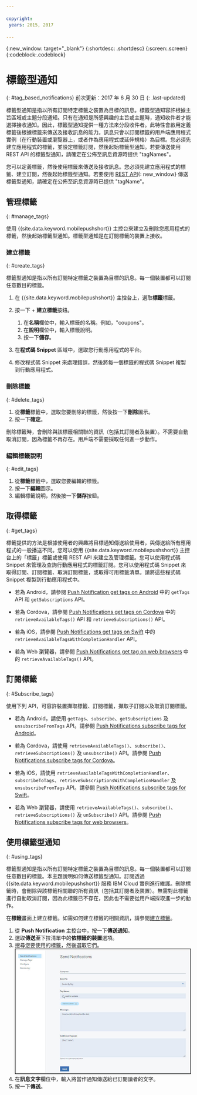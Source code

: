 ```yaml
---

copyright:
 years: 2015, 2017

---
```


{:new_window: target="_blank"}
{:shortdesc: .shortdesc}
{:screen:.screen}
{:codeblock:.codeblock}

# 標籤型通知
{: #tag_based_notifications}
前次更新：2017 年 6 月 30 日
{: .last-updated}

標籤型通知是指以所有訂閱特定標籤之裝置為目標的訊息。標籤型通知容許根據主旨區域或主題分段通知。只有在通知是所感興趣的主旨或主題時，通知收件者才能選擇接收通知。因此，標籤型通知提供一種方法來分段收件者。此特性會啟用定義標籤後根據標籤來傳送及接收訊息的能力。訊息只會以訂閱標籤的用戶端應用程式實例（在行動裝置或瀏覽器上，或者作為應用程式或延伸規格）為目標。您必須先建立應用程式的標籤，並設定標籤訂閱，然後起始標籤型通知。若要傳送使用 REST API 的標籤型通知，請確定在公佈至訊息資源時提供 "tagNames"。

您可以定義標籤，然後使用標籤來傳送及接收訊息。您必須先建立應用程式的標籤、建立訂閱，然後起始標籤型通知。若要使用 [REST API](https://mobile.{DomainName}/imfpush/){: new_window} 傳送標籤型通知，請確定在公佈至訊息資源時已提供 "tagName"。


## 管理標籤
{: #manage_tags}

使用 {{site.data.keyword.mobilepushshort}} 主控台來建立及刪除您應用程式的標籤，然後起始標籤型通知。標籤型通知是在訂閱標籤的裝置上接收。


### 建立標籤
{: #create_tags}

標籤型通知是指以所有訂閱特定標籤之裝置為目標的訊息。每一個裝置都可以訂閱任意數目的標籤。 

1. 在 {{site.data.keyword.mobilepushshort}} 主控台上，選取**標籤**標籤。
1. 按一下 + **建立標籤**按鈕。   
   1. 在**名稱**欄位中，輸入標籤的名稱。例如，"coupons"。
   1. 在**說明**欄位中，輸入標籤說明。
   1. 按一下**儲存**。

1. 在**程式碼 Snippet** 區域中，選取您行動應用程式的平台。
1. 修改程式碼 Snippet 來處理錯誤，然後將每一個標籤的程式碼 Snippet 複製到行動應用程式。

### 刪除標籤
{: #delete_tags}

1. 從**標籤**標籤中，選取您要刪除的標籤，然後按一下**刪除**圖示。
1. 按一下**確定**。

刪除標籤時，會刪除與該標籤相關聯的資訊（包括其訂閱者及裝置）。不需要自動取消訂閱，因為標籤不再存在。用戶端不需要採取任何進一步動作。

### 編輯標籤說明
{: #edit_tags}

1. 從**標籤**標籤中，選取您要編輯的標籤。
1. 按一下**編輯**圖示。
1. 編輯標籤說明，然後按一下**儲存**按鈕。

## 取得標籤
{: #get_tags}

標籤提供的方法是根據使用者的興趣將目標通知傳送給使用者，與傳送給所有應用程式的一般播送不同。您可以使用 {{site.data.keyword.mobilepushshort}} 主控台上的「標籤」標籤或使用 REST API 來建立及管理標籤。您可以使用程式碼 Snippet 來管理及查詢行動應用程式的標籤訂閱。您可以使用程式碼 Snippet 來取得訂閱、訂閱標籤、取消訂閱標籤，或取得可用標籤清單。請將這些程式碼 Snippet 複製到行動應用程式中。


- 若為 Android，請參閱 [Push Notification get tags on Android](https://github.com/ibm-bluemix-mobile-services/bms-clientsdk-cordova-plugin-push/tree/Doc#ios-app) 中的 `getTags` API 和 `getSubscriptions` API。

- 若為 Cordova，請參閱 [Push Notifications get tags on Cordova](https://github.com/ibm-bluemix-mobile-services/bms-clientsdk-cordova-plugin-push/tree/Doc#push-notification-service-tags) 中的 `retrieveAvailableTags()` API 和 `retrieveSubscriptions()` API。

- 若為 iOS，請參閱 [Push Notifications get tags on Swift](https://github.com/ibm-bluemix-mobile-services/bms-clientsdk-swift-push/tree/Doc#retrieve-tags) 中的 `retrieveAvailableTagsWithCompletionHandler` API。

- 若為 Web 瀏覽器，請參閱 [Push Notifications get tag on web browsers](https://github.com/ibm-bluemix-mobile-services/bms-clientsdk-javascript-webpush/blob/Doc/README.md#push-notification-service-tags) 中的 `retrieveAvailableTags()` API。


## 訂閱標籤
{: #Subscribe_tags}

使用下列 API，可容許裝置擷取標籤、訂閱標籤，擷取子訂閱以及取消訂閱標籤。

- 若為 Android，請使用 `getTags`、`subscribe`、`getSubscriptions` 及 `unsubscribeFromTags` API。請參閱 [Push Notifications subscribe tags for Android](https://github.com/ibm-bluemix-mobile-services/bms-clientsdk-android-push/tree/Doc#push-notification-service-tags)。

- 若為 Cordova，請使用 `retrieveAvailableTags()`、`subscribe()`、`retrieveSubscriptions()` 及 `unsubscribe()` API。請參閱 [Push Notifications subscribe tags for Cordova](https://github.com/ibm-bluemix-mobile-services/bms-clientsdk-cordova-plugin-push/tree/Doc#push-notification-service-tags)。

- 若為 iOS，請使用 `retrieveAvailableTagsWithCompletionHandler`、`subscribeToTags`、`retrieveSubscriptionsWithCompletionHandler` 及 `unsubscribeFromTags` API。請參閱 [Push Notifications subscribe tags for Swift](https://github.com/ibm-bluemix-mobile-services/bms-clientsdk-swift-push/tree/Doc#push-notification-service-tags)。

- 若為 Web 瀏覽器，請使用 `retrieveAvailableTags()`、`subscribe()`、`retrieveSubscriptions()` 及 `unSubscribe()` API。請參閱 [Push Notifications subscribe tags for web browsers](https://github.com/ibm-bluemix-mobile-services/bms-clientsdk-javascript-webpush/blob/Doc/README.md#push-notification-service-tags)。

## 使用標籤型通知
{: #using_tags}

標籤型通知是指以所有訂閱特定標籤之裝置為目標的訊息。每一個裝置都可以訂閱任意數目的標籤。本主題說明如何傳送標籤型通知。訂閱透過 {{site.data.keyword.mobilepushshort}} 服務 IBM Cloud   實例進行維護。刪除標籤時，會刪除與該標籤相關聯的所有資訊（包括其訂閱者及裝置）。無需對此標籤進行自動取消訂閱，因為此標籤已不存在，因此也不需要從用戶端採取進一步的動作。

在**標籤**畫面上建立標籤。如需如何建立標籤的相關資訊，請參閱[建立標籤](t_manage_tags.html)。

1. 從 **Push Notification** 主控台中，按一下**傳送通知**。
1. 選取**傳送至**下拉清單中的**依標籤的裝置**選項。
1. 搜尋您要使用的標籤，然後選取它們。
![通知畫面](images/tag_notification.jpg)
1. 在**訊息文字**欄位中，輸入將當作通知傳送給已訂閱讀者的文字。
1. 按一下**傳送**。

